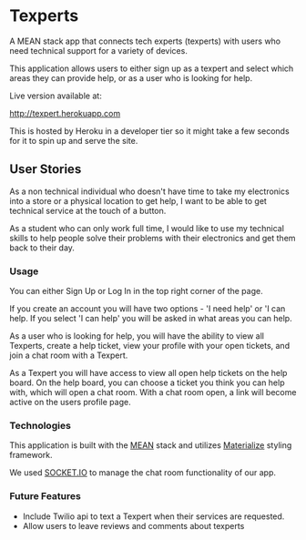# Texperts

A MEAN stack app that connects tech experts (texperts) with users who need technical support for a variety of devices.

This application allows users to either sign up as a texpert and select which areas they can provide help, or as a user who is looking for help. 

Live version available at:

http://texpert.herokuapp.com

This is hosted by Heroku in a developer tier so it might take a few seconds for it to spin up and serve the site.

## User Stories
As a non technical individual who doesn't have time to take my electronics into a store or a physical location to get help, I want to be able to get technical service at the touch of a button.

As a student who can only work full time, I would like to use my technical skills to help people solve their problems with their electronics and get them back to their day.

### Usage

You can either Sign Up or Log In in the top right corner of the page.

If you create an account you will have two options - 'I need help' or 'I can help. If you select 'I can help' you will be asked in what areas you can help. 

As a user who is looking for help, you will have the ability to view all Texperts, create a help ticket, view your profile with your open tickets, and join a chat room with a Texpert.

As a Texpert you will have access to view all open help tickets on the help board. On the help board, you can choose a ticket you think you can help with, which will open a chat room. With a chat room open, a link will become active on the users profile page.

### Technologies

This application is built with the [MEAN](https://en.wikipedia.org/wiki/MEAN_(software_bundle)) stack and utilizes [Materialize](http://materializecss.com/) styling framework.

We used [SOCKET.IO](https://socket.io/) to manage the chat room functionality of our app.

### Future Features

* Include Twilio api to text a Texpert when their services are requested.
* Allow users to leave reviews and comments about texperts
